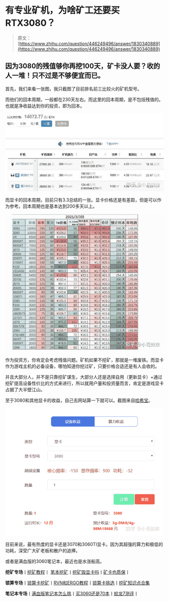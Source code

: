 <!--yml
category: 挖矿
date: 2022-06-26 00:00:00
-->

# 有专业矿机，为啥矿工还要买RTX3080？

> 原文：[https://www.zhihu.com/question/446249496/answer/1830340889](https://www.zhihu.com/question/446249496/answer/1830340889)

 ## 因为3080的残值够你再挖100天，矿卡没人要？收的人一堆！只不过是不够便宜而已。

首先，我们来看一张图，我只截图了目前排名前三比较火的矿机型号。

而他们的回本周期，一般都在230天左右。而这里的回本周期，是不包括残值的。也就是净收益达到你的投资，即为回本。

![](img/c791f6d024596708dcf18c300046650d.png)

而显卡的回本周期，目前只有3.3总结的一张。显卡价格还是有差距，但是可以作为参考。回本周期也是基本达到200多天以上。

![](img/c543be2f704899e4229330756aaca613.png)

作为投资方，你肯定会考虑残值问题。矿机如果不挖矿，那就是一堆废铁。而显卡作为游戏主机的必备设备，哪怕知道你挖过矿，只要价格合适还是有人会收的。

并且大部分人，并不是只靠挖矿谋生，大部分人还是选择自用（更新显卡）+通过挖矿提高设备性价比的方式来进行，所以就用户量和投资量而言，肯定是游戏显卡占据了大半壁江山。

至于3080和其他显卡的收益，自己去网站算一下就可以。截图来自[哈希宝](https://link.zhihu.com/?target=http%3A//hxbao.com/reg/invite/O14BJF6q)。

![](img/1903e04a2103ae702d71837a69a2382e.png)

目前来说，最有热度的显卡还是3070和3060TI显卡。因为其超强的算力和极低的功耗，深受广大矿老板和散户的追捧。

或者是满血版的3060笔记本，最近也是水涨船高。

**挖矿专场**丨[挖矿教程](https://zhuanlan.zhihu.com/p/355955385)丨 [笔本挖矿](https://zhuanlan.zhihu.com/p/360451565)丨[挖矿毁显卡吗](https://zhuanlan.zhihu.com/p/358944242)丨[矿卡也质保](https://zhuanlan.zhihu.com/p/386391253)丨

**锁算专场**丨[锁算卡挖矿](https://zhuanlan.zhihu.com/p/398651881)丨[RVN和ERGO教程](https://zhuanlan.zhihu.com/p/402971584)丨[锁算卡挑选](https://zhuanlan.zhihu.com/p/374342633)丨[挖矿知识点合集](https://www.zhihu.com/question/461044682/answer/1994951468)

**笔记本专场**丨[满血版笔记本怎么挑](https://zhuanlan.zhihu.com/p/374748213)丨[买3060还是70本](https://www.zhihu.com/question/447817962/answer/1909204347)丨[蛟龙7测评](https://zhuanlan.zhihu.com/p/369226521)丨